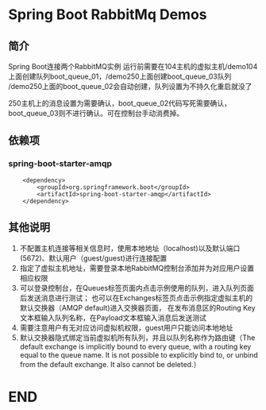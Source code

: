 # Spring Boot RabbitMq Demos

## 简介

Spring Boot连接两个RabbitMQ实例
运行前需要在104主机的虚拟主机/demo104上面创建队列boot_queue_01，/demo250上面创建boot_queue_03队列
/demo250上面的boot_queue_02会自动创建，队列设置为不持久化重启就没了

250主机上的消息设置为需要确认，boot_queue_02代码写死需要确认，boot_queue_03则不进行确认。可在控制台手动消费掉。

## 依赖项

### spring-boot-starter-amqp

		<dependency>
			<groupId>org.springframework.boot</groupId>
			<artifactId>spring-boot-starter-amqp</artifactId>
		</dependency>


## 其他说明

1. 不配置主机连接等相关信息时，使用本地地址（localhost)以及默认端口(5672)、默认用户（guest/guest)进行连接配置
2. 指定了虚拟主机地址，需要登录本地RabbitMQ控制台添加并为对应用户设置相应权限
3. 可以登录控制台，在Queues标签页面内点击示例使用的队列，进入队列页面后发送消息进行测试；
   也可以在Exchanges标签页点击示例指定虚拟主机的默认交换器（AMQP default)进入交换器页面，
	在发布消息区的Routing Key文本框输入队列名称，在Payload文本框输入消息后发送测试
4. 需要注意用户有无对应访问虚拟机权限，guest用户只能访问本地地址
5. 默认交换器隐式绑定当前虚拟机所有队列，并且以队列名称作为路由键（The default exchange is implicitly bound to every queue, with a routing key equal to the queue name. It is not possible to explicitly bind to, or unbind from the default exchange. It also cannot be deleted.）



# END
